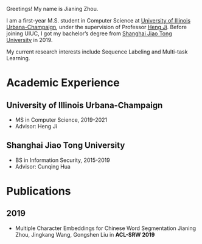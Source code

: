 Greetings! My name is Jianing Zhou.

I am a first-year M.S. student in Computer Science at <a href="https://illinois.edu/">University of Illinois Urbana-Champaign</a>, under the supervision of Professor <a href="http://nlp.cs.rpi.edu/hengji.html">Heng Ji</a>. Before joining UIUC, I got my bachelor’s degree from <a href="https://www.sjtu.edu.cn/">Shanghai Jiao Tong University</a> in 2019.

My current research interests include Sequence Labeling and Multi-task Learning.

# Academic Experience
## University of Illinois Urbana-Champaign
- MS in Computer Science, 2019-2021
- Advisor: Heng Ji

## Shanghai Jiao Tong University
- BS in Information Security, 2015-2019
- Advisor: Cunqing Hua


# Publications
## 2019
- Multiple Character Embeddings for Chinese Word Segmentation
Jianing Zhou, Jingkang Wang, Gongshen Liu in **ACL-SRW 2019**



